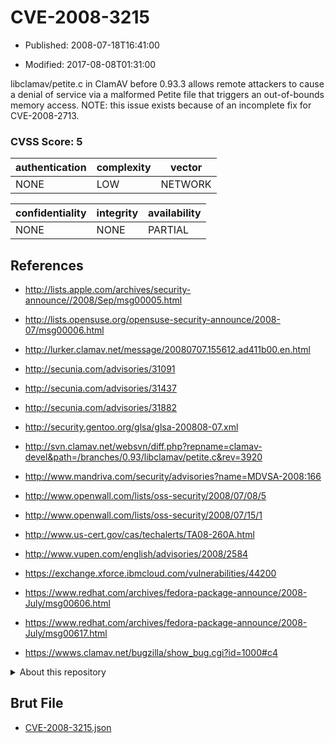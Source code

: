 # CVE-2008-3215

- Published: 2008-07-18T16:41:00

- Modified: 2017-08-08T01:31:00

libclamav/petite.c in ClamAV before 0.93.3 allows remote attackers to cause a denial of service via a malformed Petite file that triggers an out-of-bounds memory access.  NOTE: this issue exists because of an incomplete fix for CVE-2008-2713.

### CVSS Score: **5**

| authentication | complexity | vector |
| --- | --- | --- |
| NONE | LOW | NETWORK |

| confidentiality | integrity | availability |
| --- | --- | --- |
| NONE | NONE | PARTIAL |

## References

* http://lists.apple.com/archives/security-announce//2008/Sep/msg00005.html

* http://lists.opensuse.org/opensuse-security-announce/2008-07/msg00006.html

* http://lurker.clamav.net/message/20080707.155612.ad411b00.en.html

* http://secunia.com/advisories/31091

* http://secunia.com/advisories/31437

* http://secunia.com/advisories/31882

* http://security.gentoo.org/glsa/glsa-200808-07.xml

* http://svn.clamav.net/websvn/diff.php?repname=clamav-devel&path=/branches/0.93/libclamav/petite.c&rev=3920

* http://www.mandriva.com/security/advisories?name=MDVSA-2008:166

* http://www.openwall.com/lists/oss-security/2008/07/08/5

* http://www.openwall.com/lists/oss-security/2008/07/15/1

* http://www.us-cert.gov/cas/techalerts/TA08-260A.html

* http://www.vupen.com/english/advisories/2008/2584

* https://exchange.xforce.ibmcloud.com/vulnerabilities/44200

* https://www.redhat.com/archives/fedora-package-announce/2008-July/msg00606.html

* https://www.redhat.com/archives/fedora-package-announce/2008-July/msg00617.html

* https://wwws.clamav.net/bugzilla/show_bug.cgi?id=1000#c4

<details>
<summary>About this repository</summary> 

  This repository is part of the project [Live Hack CVE](https://github.com/Live-Hack-CVE). Main website can be found [www.live-hack.org](https://www.live-hack.org) 
  
  Made by [Sn0wAlice](https://github.com/Sn0wAlice) for the people that care about security and need to have a feed of the latest CVEs. Hope you enjoy it, don't forget to star the repo and follow me on [Twitter](https://twitter.com/Sn0wAlice) and [Github](https://github.com/Sn0wAlice). And that is my [personnal website](https://www.alice-snow.me/)

  - [Home Page](https://github.com/Live-Hack-CVE)
  - [Framework](https://github.com/Live-Hack-CVE/cve-framework)
  - [CVE database](https://github.com/Live-Hack-CVE/full_database)
  - [Changelog](https://github.com/Live-Hack-CVE/Changelog)
</details>

## Brut File

* [CVE-2008-3215.json](https://raw.githubusercontent.com/Live-Hack-CVE/full_database/main/cves/2008/CVE-2008-3215.json)

